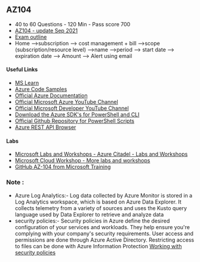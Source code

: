 
## AZ104

- 40 to 60 Questions - 120 Min - Pass score 700
- [AZ104 - update Sep 2021](https://docs.microsoft.com/en-us/learn/certifications/exams/az-104)
- [Exam outline](https://query.prod.cms.rt.microsoft.com/cms/api/am/binary/RE4pCWy)
- Home -->subscription --> cost management + bill -->scope (subscription/resource level) -->name -->period --> start date --> expiration date --> Amount --> Alert using email


#### Useful Links
- [MS Learn](https://docs.microsoft.com/en-us/learn/browse/?roles=administrator&products=azure)
- [Azure Code Samples](https://azure.microsoft.com/en-us/resources/samples/?sort=0)
- [Official Azure Documentation](https://docs.microsoft.com/en-us/azure/)
- [Official Microsoft Azure YouTube Channel](https://www.youtube.com/user/windowsazure)
- [Official Microsoft Developer YouTube Channel](https://www.youtube.com/channel/UCsMica-v34Irf9KVTh6xx-g)
- [Download the Azure SDK's for PowerShell and CLI](https://azure.microsoft.com/en-us/downloads/)
- [Official Github Repository for PowerShell Scripts](https://github.com/Azure/azure-powershell)
- [Azure REST API Browser](https://docs.microsoft.com/en-us/rest/api/?view=Azure)
#### Labs
- [Microsoft Labs and Workshops - Azure Citadel - Labs and Workshops](https://azurecitadel.com/)
- [Microsoft Cloud Workshop - More labs and workshops](https://microsoftcloudworkshop.com/)
- [GitHub AZ-104 from Microsoft Training](https://microsoftlearning.github.io/AZ-104-MicrosoftAzureAdministrator/)

### Note :
- Azure Log Analytics:- Log data collected by Azure Monitor is stored in a Log Analytics workspace, which is based on Azure Data Explorer. It collects telemetry from a variety of sources and uses the Kusto query language used by Data Explorer to retrieve and analyze data
- security policies:- Security policies in Azure define the desired configuration of your services and workloads. They help ensure you're complying with your company's security requirements. User access and permissions are done through Azure Active Directory. Restricting access to files can be done with Azure Information Protection [Working with security policies](https://docs.microsoft.com/en-us/azure/security-center/tutorial-security-policy)
